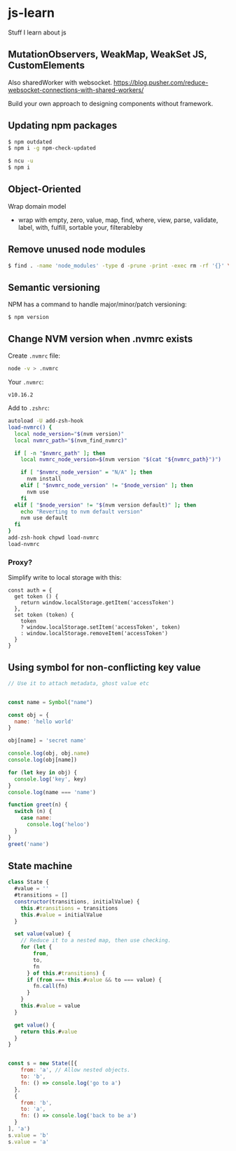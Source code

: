 # js-learn
Stuff I learn about js


## MutationObservers, WeakMap, WeakSet JS, CustomElements

Also sharedWorker with websocket. https://blog.pusher.com/reduce-websocket-connections-with-shared-workers/

Build your own approach to designing components without framework.


## Updating npm packages

```bash
$ npm outdated
$ npm i -g npm-check-updated

$ ncu -u
$ npm i
```


## Object-Oriented 


Wrap domain model
- wrap with empty, zero, value, map, find, where, view, parse,  validate, label, with, fulfill, sortable your, filterableby


## Remove unused node modules

```bash
$ find . -name 'node_modules' -type d -prune -print -exec rm -rf '{}' \;
```


## Semantic versioning 

NPM has a command to handle major/minor/patch versioning:
```
$ npm version
```


## Change NVM version when .nvmrc exists

Create `.nvmrc` file:

```bash
node -v > .nvmrc
```

Your `.nvmrc`:
```
v10.16.2
```

Add to `.zshrc`:
```bash
autoload -U add-zsh-hook
load-nvmrc() {
  local node_version="$(nvm version)"
  local nvmrc_path="$(nvm_find_nvmrc)"

  if [ -n "$nvmrc_path" ]; then
    local nvmrc_node_version=$(nvm version "$(cat "${nvmrc_path}")")

    if [ "$nvmrc_node_version" = "N/A" ]; then
      nvm install
    elif [ "$nvmrc_node_version" != "$node_version" ]; then
      nvm use
    fi
  elif [ "$node_version" != "$(nvm version default)" ]; then
    echo "Reverting to nvm default version"
    nvm use default
  fi
}
add-zsh-hook chpwd load-nvmrc
load-nvmrc
```

### Proxy?

Simplify write to local storage with this:
```
const auth = {
  get token () { 
    return window.localStorage.getItem('accessToken')
  },
  set token (token) {
    token 
    ? window.localStorage.setItem('accessToken', token)
    : window.localStorage.removeItem('accessToken')
  }
}
```

## Using symbol for non-conflicting key value

```js
// Use it to attach metadata, ghost value etc


const name = Symbol("name")

const obj = {
  name: 'hello world'
}

obj[name] = 'secret name'

console.log(obj, obj.name)
console.log(obj[name])

for (let key in obj) {
  console.log('key', key)
}
console.log(name === 'name')

function greet(n) {
  switch (n) {
    case name:
      console.log('heloo')
  }
}
greet('name')
```

## State machine

```js
class State {
  #value = ''
  #transitions = []
  constructor(transitions, initialValue) {
    this.#transitions = transitions
    this.#value = initialValue
  }

  set value(value) {
	// Reduce it to a nested map, then use checking.
    for (let {
        from,
        to,
        fn
      } of this.#transitions) {
      if (from === this.#value && to === value) {
        fn.call(fn)
      }
    }
    this.#value = value
  }

  get value() {
    return this.#value
  }
}


const s = new State([{
    from: 'a', // Allow nested objects.
    to: 'b',
    fn: () => console.log('go to a')
  },
  {
    from: 'b',
    to: 'a',
    fn: () => console.log('back to be a')
  }
], 'a')
s.value = 'b'
s.value = 'a'
```
